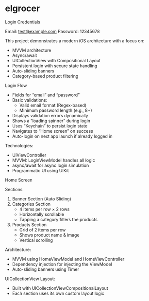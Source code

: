 # elgrocer


Login Credentials

Email: test@example.com
Password: 12345678

This project demonstrates a modern iOS architecture with a focus on:

- MVVM architecture
- Async/await
- UICollectionView with Compositional Layout
- Persistent login with secure state handling
- Auto-sliding banners
- Category-based product filtering

Login Flow

- Fields for “email” and “password”
- Basic validations:
  - Valid email format (Regex-based)
  - Minimum password length (e.g., 8+)
- Displays validation errors dynamically
- Shows a “loading spinner” during login
- Uses “Keychain” to persist login state
- Navigates to “Home screen” on success
- Auto-login on next app launch if already logged in

Technologies:
- UIViewController
- MVVM: LoginViewModel handles all logic
- async/await for async login simulation
- Programmatic UI using UIKit

Home Screen

Sections
1. Banner Section (Auto Sliding)
2. Categories Section
   - 4 items per row × 2 rows
   - Horizontally scrollable
   - Tapping a category filters the products
3. Products Section
   - Grid of 2 items per row
   - Shows product name & image
   - Vertical scrolling

Architecture:
- MVVM using HomeViewModel and HomeViewController
- Dependency injection for injecting the ViewModel
- Auto-sliding banners using Timer

UICollectionView Layout:
- Built with UICollectionViewCompositionalLayout
- Each section uses its own custom layout logic
    
